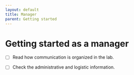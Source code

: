 ```yaml
---
layout: default
title: Manager
parent: Getting started
---
```


# Getting started as a manager

- [ ] Read how communication is organized in the lab.

- [ ] Check the administrative and logistic information.

<!--- Scripts that are required for this specific page. It won't be displayed. Keep that section after all markdown.
-->
<!--- Enables the checkboxes-->
<script>
var inp = document.getElementsByTagName("input");
for (var i = 0; i < inp.length; i++) {
    if ( inp[i].type == "checkbox" ) {
        inp[i].disabled=false;
    }
}
</script>